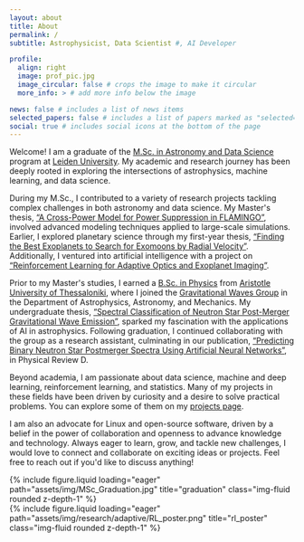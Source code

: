 ```yaml
---
layout: about
title: About
permalink: /
subtitle: Astrophysicist, Data Scientist #, AI Developer

profile:
  align: right
  image: prof_pic.jpg
  image_circular: false # crops the image to make it circular
  more_info: > # add more info below the image

news: false # includes a list of news items
selected_papers: false # includes a list of papers marked as "selected={true}"
social: true # includes social icons at the bottom of the page
---
```


Welcome! I am a graduate of the [M.Sc. in Astronomy and Data Science](https://www.universiteitleiden.nl/en/education/study-programmes/master/astronomy/astronomy-and-data-science) program at [Leiden University](https://www.universiteitleiden.nl/en). My academic and research journey has been deeply rooted in exploring the intersections of astrophysics, machine learning, and data science.

During my M.Sc., I contributed to a variety of research projects tackling complex challenges in both astronomy and data science. My Master's thesis, [“A Cross-Power Model for Power Suppression in FLAMINGO”](/projects/FLAMINGO/), involved advanced modeling techniques applied to large-scale simulations. Earlier, I explored planetary science through my first-year thesis, [“Finding the Best Exoplanets to Search for Exomoons by Radial Velocity”](/projects/exomoons/). Additionally, I ventured into artificial intelligence with a project on [“Reinforcement Learning for Adaptive Optics and Exoplanet Imaging”](/projects/RLAdaptive/).

Prior to my Master's studies, I earned a [B.Sc. in Physics](https://www.physics.auth.gr/en/) from [Aristotle University of Thessaloniki](https://www.auth.gr/en), where I joined the [Gravitational Waves Group](https://niksterg.github.io/gw-group/) in the Department of Astrophysics, Astronomy, and Mechanics. My undergraduate thesis, [“Spectral Classification of Neutron Star Post-Merger Gravitational Wave Emission”](/projects/spectral/), sparked my fascination with the applications of AI in astrophysics. Following graduation, I continued collaborating with the group as a research assistant, culminating in our publication, [“Predicting Binary Neutron Star Postmerger Spectra Using Artificial Neural Networks”](https://ui.adsabs.harvard.edu/abs/2024PhRvD.110f3008P), in Physical Review D.

Beyond academia, I am passionate about data science, machine and deep learning, reinforcement learning, and statistics. Many of my projects in these fields have been driven by curiosity and a desire to solve practical problems. You can explore some of them on my [projects page](/projects).

I am also an advocate for Linux and open-source software, driven by a belief in the power of collaboration and openness to advance knowledge and technology. Always eager to learn, grow, and tackle new challenges, I would love to connect and collaborate on exciting ideas or projects. Feel free to reach out if you'd like to discuss anything!

<div class="row">
  <div class="col-sm mt-3 mt-md-0">
    {% include figure.liquid loading="eager" path="assets/img/MSc_Graduation.jpg" title="graduation" class="img-fluid rounded z-depth-1" %}
  </div>
  <div class="col-sm mt-3 mt-md-0">
    {% include figure.liquid loading="eager" path="assets/img/research/adaptive/RL_poster.png" title="rl_poster" class="img-fluid rounded z-depth-1" %}
  </div>
</div>